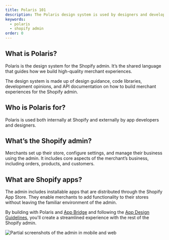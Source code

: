 ```yaml
---
title: Polaris 101
description: The Polaris design system is used by designers and developers to build world-class Shopify admin experiences.
keywords:
  - polaris
  - shopify admin
order: 0
---
```


## What is Polaris?

Polaris is the design system for the Shopify admin. It’s the shared language that guides how we build high-quality merchant experiences.

The design system is made up of design guidance, code libraries, development opinions, and API documentation on how to build merchant experiences for the Shopify admin.

## Who is Polaris for?

Polaris is used both internally at Shopify and externally by app developers and designers.

## What’s the Shopify admin?

Merchants set up their store, configure settings, and manage their business using the admin. It includes core aspects of the merchant’s business, including orders, products, and customers.

## What are Shopify apps?

The admin includes installable apps that are distributed through the Shopify App Store. They enable merchants to add functionality to their stores without leaving the familiar environment of the admin.

By building with Polaris and [App Bridge](https://shopify.dev/apps/tools/app-bridge) and following the [App Design Guidelines](https://shopify.dev/apps/design-guidelines), you'll create a streamlined experience with the rest of the Shopify admin.

![Partial screenshots of the admin in mobile and web](/images/getting-started/polaris-101/mobile-web-admin@2x.png)
